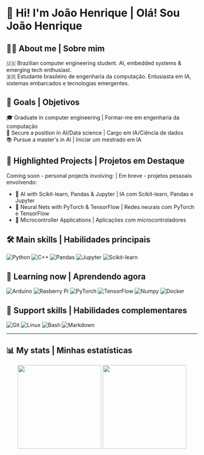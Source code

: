 # 👋 Hi! I'm João Henrique | Olá! Sou João Henrique

## 👨‍💻 About me | Sobre mim
🇺🇸 Brazilian computer engineering student. AI, embedded systems & emerging tech enthusiast.  
🇧🇷 Estudante brasileiro de engenharia da computação. Entusiasta em IA, sistemas embarcados e tecnologias emergentes.

## 🎯 Goals | Objetivos
🎓 Graduate in computer engineering | Formar-me em engenharia da computação<br>
💼 Secure a position in AI/Data science | Cargo em IA/Ciência de dados<br>
📚 Pursue a master's in AI | Iniciar um mestrado em IA

## 🚧 Highlighted Projects | Projetos em Destaque
Coming soon - personal projects involving: | Em breve - projetos pessoais envolvendo:
- 🔎 AI with Scikit-learn, Pandas & Jupyter | IA com Scikit-learn, Pandas e Jupyter
- 🧠 Neural Nets with PyTorch & TensorFlow | Redes neurais com PyTorch e TensorFlow 
- 🔌 Microcontroller Applications | Aplicações com microcontroladores
  
## 🛠️ Main skills | Habilidades principais
![Python](https://img.shields.io/badge/Python-3776AB.svg?style=for-the-badge&logo=Python&logoColor=white)
![C++](https://img.shields.io/badge/C%2B%2B-00599C?style=for-the-badge&logo=c%2B%2B&logoColor=white)
![Pandas](https://img.shields.io/badge/pandas-150458.svg?style=for-the-badge&logo=pandas&logoColor=white)
![Jupyter](https://img.shields.io/badge/Jupyter-F37626.svg?style=for-the-badge&logo=Jupyter&logoColor=white)
![Scikit-learn](https://img.shields.io/badge/Scikit--learn-F7931E.svg?style=for-the-badge&logo=scikit-learn&logoColor=white)


## 🔭 Learning now | Aprendendo agora
![Arduino](https://img.shields.io/badge/Arduino-00878F.svg?style=for-the-badge&logo=Arduino&logoColor=white)
![Rasberry Pi](https://img.shields.io/badge/Raspberry%20Pi-A22846.svg?style=for-the-badge&logo=Raspberry-Pi&logoColor=white)
![PyTorch](https://img.shields.io/badge/PyTorch-EE4C2C.svg?style=for-the-badge&logo=PyTorch&logoColor=white)
![TensorFlow](https://img.shields.io/badge/TensorFlow-FF6F00.svg?style=for-the-badge&logo=TensorFlow&logoColor=white)
![Numpy](https://img.shields.io/badge/NumPy-013243.svg?style=for-the-badge&logo=NumPy&logoColor=white)
![Docker](https://img.shields.io/badge/Docker-2496ED.svg?style=for-the-badge&logo=Docker&logoColor=white)

## 🧰 Support skills | Habilidades complementares

![Git](https://img.shields.io/badge/Git-F05032.svg?style=for-the-badge&logo=Git&logoColor=white)
![Linux](https://img.shields.io/badge/Linux-FCC624.svg?style=for-the-badge&logo=Linux&logoColor=black)
![Bash](https://img.shields.io/badge/GNU%20Bash-4EAA25.svg?style=for-the-badge&logo=GNU-Bash&logoColor=white)
![Markdown](https://img.shields.io/badge/Markdown-000000.svg?style=for-the-badge&logo=Markdown&logoColor=white)

---

## 📊 My stats | Minhas estatísticas

<div align="center">
  <img src="https://streak-stats.demolab.com?user=joaohgp-dev&theme=gotham&hide_border=true" height="220" />
  <img src="https://github-readme-stats.vercel.app/api/top-langs/?username=joaohgp-dev&hide=javascript,java,lua&theme=gotham&hide_border=true" height="220" />
</div>

